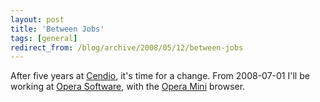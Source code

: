 ```yaml
---
layout: post
title: 'Between Jobs'
tags: [general]
redirect_from: /blog/archive/2008/05/12/between-jobs
---
```


After five years at [Cendio](http://www.cendio.com), it's time for a
change. From 2008-07-01 I'll be working at [Opera
Software](http://www.opera.com), with the [Opera
Mini](http://www.operamini.com) browser.

